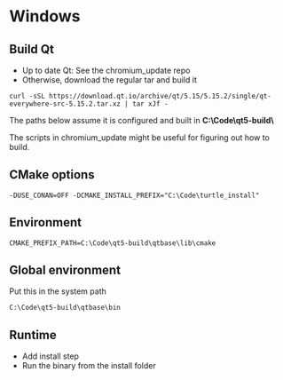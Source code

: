 # Windows

## Build Qt
* Up to date Qt: See the chromium_update repo
* Otherwise, download the regular tar and build it
```
curl -sSL https://download.qt.io/archive/qt/5.15/5.15.2/single/qt-everywhere-src-5.15.2.tar.xz | tar xJf -
```
The paths below assume it is configured and built in __C:\Code\qt5-build\\__

The scripts in chromium_update might be useful for figuring out how to build.

## CMake options
```
-DUSE_CONAN=OFF -DCMAKE_INSTALL_PREFIX="C:\Code\turtle_install"
```

## Environment
```
CMAKE_PREFIX_PATH=C:\Code\qt5-build\qtbase\lib\cmake
```

## Global environment
Put this in the system path
```
C:\Code\qt5-build\qtbase\bin
```

## Runtime
* Add install step
* Run the binary from the install folder
